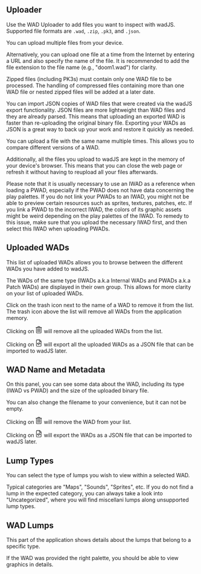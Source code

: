 ## Uploader

Use the WAD Uploader to add files you want to inspect with wadJS. Supported file formats are `.wad`, `.zip`, `.pk3`, and `.json`.

You can upload multiple files from your device.

Alternatively, you can upload one file at a time from the Internet by entering a URL and also specify the name of the file. It is recommended to add the file extension to the file name (e.g., "doom1.wad") for clarity.

Zipped files (including PK3s) must contain only one WAD file to be processed. The handling of compressed files containing more than one WAD file or nested zipped files will be added at a later date.

You can import JSON copies of WAD files that were created via the wadJS export functionality. JSON files are more lightweight than WAD files and they are already parsed. This means that uploading an exported WAD is faster than re-uploading the original binary file. Exporting your WADs as JSON is a great way to back up your work and restore it quickly as needed.

You can upload a file with the same name multiple times. This allows you to compare different versions of a WAD.

Additionally, all the files you upload to wadJS are kept in the memory of your device's browser. This means that you can close the web page or refresh it without having to reupload all your files afterwards.

Please note that it is usually necessary to use an IWAD as a reference when loading a PWAD, especially if the PWAD does not have data concerning the play palettes. If you do not link your PWADs to an IWAD, you might not be able to preview certain resources such as sprites, textures, patches, etc. If you link a PWAD to the incorrect IWAD, the colors of its graphic assets might be weird depending on the play palettes of the IWAD. To remedy to this issue, make sure that you upload the necessary IWAD first, and then select this IWAD when uploading PWADs.

## Uploaded WADs

This list of uploaded WADs allows you to browse between the different WADs you have added to wadJS.

The WADs of the same type (IWADs a.k.a Internal WADs and PWADs a.k.a Patch WADs) are displayed in their own group. This allows for more clarity on your list of uploaded WADs.

Click on the trash icon next to the name of a WAD to remove it from the list. The trash icon above the list will remove all WADs from the application memory.

Clicking on <svg role="img" xmlns="http://www.w3.org/2000/svg" viewBox="0 0 448 512" height="18" width="18"><path fill="black" d="M296 432h16a8 8 0 0 0 8-8V152a8 8 0 0 0-8-8h-16a8 8 0 0 0-8 8v272a8 8 0 0 0 8 8zm-160 0h16a8 8 0 0 0 8-8V152a8 8 0 0 0-8-8h-16a8 8 0 0 0-8 8v272a8 8 0 0 0 8 8zM440 64H336l-33.6-44.8A48 48 0 0 0 264 0h-80a48 48 0 0 0-38.4 19.2L112 64H8a8 8 0 0 0-8 8v16a8 8 0 0 0 8 8h24v368a48 48 0 0 0 48 48h288a48 48 0 0 0 48-48V96h24a8 8 0 0 0 8-8V72a8 8 0 0 0-8-8zM171.2 38.4A16.1 16.1 0 0 1 184 32h80a16.1 16.1 0 0 1 12.8 6.4L296 64H152zM384 464a16 16 0 0 1-16 16H80a16 16 0 0 1-16-16V96h320zm-168-32h16a8 8 0 0 0 8-8V152a8 8 0 0 0-8-8h-16a8 8 0 0 0-8 8v272a8 8 0 0 0 8 8z"></path></svg> will remove all the uploaded WADs from the list.

Clicking on <svg role="img" xmlns="http://www.w3.org/2000/svg" viewBox="0 0 384 512" height="18" width="18"><path fill="black" d="M369.941 97.941l-83.882-83.882A48 48 0 0 0 252.118 0H48C21.49 0 0 21.49 0 48v416c0 26.51 21.49 48 48 48h288c26.51 0 48-21.49 48-48V131.882a48 48 0 0 0-14.059-33.941zm-22.627 22.628a15.89 15.89 0 0 1 4.195 7.431H256V32.491a15.88 15.88 0 0 1 7.431 4.195l83.883 83.883zM336 480H48c-8.837 0-16-7.163-16-16V48c0-8.837 7.163-16 16-16h176v104c0 13.255 10.745 24 24 24h104v304c0 8.837-7.163 16-16 16zm-161.471-67.404l-25.928-7.527a5.1 5.1 0 0 1-3.476-6.32l58.027-199.869a5.1 5.1 0 0 1 6.32-3.476l25.927 7.527a5.1 5.1 0 0 1 3.476 6.32L180.849 409.12a5.1 5.1 0 0 1-6.32 3.476zm-48.446-47.674l18.492-19.724a5.101 5.101 0 0 0-.351-7.317L105.725 304l38.498-33.881a5.1 5.1 0 0 0 .351-7.317l-18.492-19.724a5.1 5.1 0 0 0-7.209-.233L57.61 300.279a5.1 5.1 0 0 0 0 7.441l61.263 57.434a5.1 5.1 0 0 0 7.21-.232zm139.043.232l61.262-57.434a5.1 5.1 0 0 0 0-7.441l-61.262-57.434a5.1 5.1 0 0 0-7.209.233l-18.492 19.724a5.101 5.101 0 0 0 .351 7.317L278.275 304l-38.499 33.881a5.1 5.1 0 0 0-.351 7.317l18.492 19.724a5.1 5.1 0 0 0 7.209.232z"></path></svg> will export all the uploaded WADs as a JSON file that can be imported to wadJS later.

## WAD Name and Metadata

On this panel, you can see some data about the WAD, including its type (IWAD vs PWAD) and the size of the uploaded binary file.

You can also change the filename to your convenience, but it can not be empty.

Clicking on <svg role="img" xmlns="http://www.w3.org/2000/svg" viewBox="0 0 448 512" height="18" width="18"><path fill="black" d="M296 432h16a8 8 0 0 0 8-8V152a8 8 0 0 0-8-8h-16a8 8 0 0 0-8 8v272a8 8 0 0 0 8 8zm-160 0h16a8 8 0 0 0 8-8V152a8 8 0 0 0-8-8h-16a8 8 0 0 0-8 8v272a8 8 0 0 0 8 8zM440 64H336l-33.6-44.8A48 48 0 0 0 264 0h-80a48 48 0 0 0-38.4 19.2L112 64H8a8 8 0 0 0-8 8v16a8 8 0 0 0 8 8h24v368a48 48 0 0 0 48 48h288a48 48 0 0 0 48-48V96h24a8 8 0 0 0 8-8V72a8 8 0 0 0-8-8zM171.2 38.4A16.1 16.1 0 0 1 184 32h80a16.1 16.1 0 0 1 12.8 6.4L296 64H152zM384 464a16 16 0 0 1-16 16H80a16 16 0 0 1-16-16V96h320zm-168-32h16a8 8 0 0 0 8-8V152a8 8 0 0 0-8-8h-16a8 8 0 0 0-8 8v272a8 8 0 0 0 8 8z"></path></svg> will remove the WAD from your list.

Clicking on <svg role="img" xmlns="http://www.w3.org/2000/svg" viewBox="0 0 384 512" height="18" width="18"><path fill="black" d="M369.941 97.941l-83.882-83.882A48 48 0 0 0 252.118 0H48C21.49 0 0 21.49 0 48v416c0 26.51 21.49 48 48 48h288c26.51 0 48-21.49 48-48V131.882a48 48 0 0 0-14.059-33.941zm-22.627 22.628a15.89 15.89 0 0 1 4.195 7.431H256V32.491a15.88 15.88 0 0 1 7.431 4.195l83.883 83.883zM336 480H48c-8.837 0-16-7.163-16-16V48c0-8.837 7.163-16 16-16h176v104c0 13.255 10.745 24 24 24h104v304c0 8.837-7.163 16-16 16zm-161.471-67.404l-25.928-7.527a5.1 5.1 0 0 1-3.476-6.32l58.027-199.869a5.1 5.1 0 0 1 6.32-3.476l25.927 7.527a5.1 5.1 0 0 1 3.476 6.32L180.849 409.12a5.1 5.1 0 0 1-6.32 3.476zm-48.446-47.674l18.492-19.724a5.101 5.101 0 0 0-.351-7.317L105.725 304l38.498-33.881a5.1 5.1 0 0 0 .351-7.317l-18.492-19.724a5.1 5.1 0 0 0-7.209-.233L57.61 300.279a5.1 5.1 0 0 0 0 7.441l61.263 57.434a5.1 5.1 0 0 0 7.21-.232zm139.043.232l61.262-57.434a5.1 5.1 0 0 0 0-7.441l-61.262-57.434a5.1 5.1 0 0 0-7.209.233l-18.492 19.724a5.101 5.101 0 0 0 .351 7.317L278.275 304l-38.499 33.881a5.1 5.1 0 0 0-.351 7.317l18.492 19.724a5.1 5.1 0 0 0 7.209.232z"></path></svg> will export the WADs as a JSON file that can be imported to wadJS later.

## Lump Types

You can select the type of lumps you wish to view within a selected WAD.

Typical categories are "Maps", "Sounds", "Sprites", etc. If you do not find a lump in the expected category, you can always take a look into "Uncategorized", where you will find miscellani lumps along unsupported lump types.

## WAD Lumps

This part of the application shows details about the lumps that belong to a specific type.

If the WAD was provided the right palette, you should be able to view graphics in details.